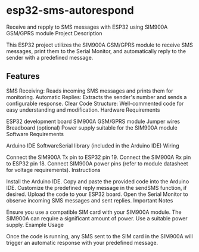 # esp32-sms-autorespond
Receive and repply to SMS messages with ESP32 using SIM900A GSM/GPRS module
Project Description

This ESP32 project utilizes the SIM900A GSM/GPRS module to receive SMS messages, print them to the Serial Monitor, and automatically reply to the sender with a predefined message.

## Features

SMS Receiving: Reads incoming SMS messages and prints them for monitoring.
Automatic Replies: Extracts the sender's number and sends a configurable response.
Clear Code Structure: Well-commented code for easy understanding and modification.
Hardware Requirements

ESP32 development board
SIM900A GSM/GPRS module
Jumper wires
Breadboard (optional)
Power supply suitable for the SIM900A module
Software Requirements

Arduino IDE
SoftwareSerial library (included in the Arduino IDE)
Wiring

Connect the SIM900A Tx pin to ESP32 pin 19.
Connect the SIM900A Rx pin to ESP32 pin 18.
Connect SIM900A power pins (refer to module datasheet for voltage requirements).
Instructions

Install the Arduino IDE.
Copy and paste the provided code into the Arduino IDE.
Customize the predefined reply message in the sendSMS function, if desired.
Upload the code to your ESP32 board.
Open the Serial Monitor to observe incoming SMS messages and sent replies.
Important Notes

Ensure you use a compatible SIM card with your SIM900A module.
The SIM900A can require a significant amount of power. Use a suitable power supply.
Example Usage

Once the code is running, any SMS sent to the SIM card in the SIM900A will trigger an automatic response with your predefined message.
